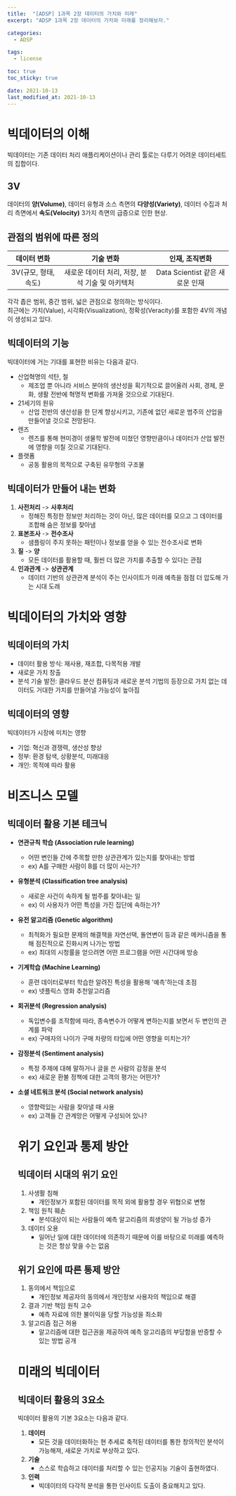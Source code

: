 ```yaml
---
title:  "[ADSP] 1과목 2장 데이터의 가치와 미래"
excerpt: "ADSP 1과목 2장 데이터의 가치와 미래를 정리해보자."

categories:
  - ADSP

tags:
  - license

toc: true
toc_sticky: true

date: 2021-10-13
last_modified_at: 2021-10-13
---
```


# 빅데이터의 이해
빅데이터는 기존 데이터 처리 애플리케이션이나 관리 툴로는 다루기 어려운 데이터세트의 집합이다.  
## 3V
데이터의 **양(Volume)**, 데이터 유형과 소스 측면의 **다양성(Variety)**, 데이터 수집과 처리 측면에서 **속도(Velocity)** 3가지 측면의 급증으로 인한 현상.
## 관점의 범위에 따른 정의

|데이터 변화|기술 변화|인재, 조직변화|    
|:---:|:---:|:---:|  
|3V(규모, 형태, 속도)|새로운 데이터 처리, 저장, 분석 기술 및 아키텍처|Data Scientist 같은 새로운 인재|  

각각 좁은 범위, 중간 범위, 넓은 관점으로 정의하는 방식이다.  
최근에는 가치(Value), 시각화(Visualization), 정확성(Veracity)를 포함한 4V의 개념이 생성되고 있다.  
## 빅데이터의 기능
빅데이터에 거는 기대를 표현한 비유는 다음과 같다.
- 산업혁명의 석탄, 철
  - 제조업 뿐 아니라 서비스 분야의 생산성을 획기적으로 끌어올려 사회, 경제, 문화, 생활 전반에 혁명적 변화를 가져올 것으으로 기대된다.
- 21세기의 원유
  - 산업 전반의 생산성을 한 단계 향상시키고, 기존에 없던 새로운 범주의 산업을 만들어낼 것으로 전망된다.
- 렌즈
  - 렌즈를 통해 현미경이 생물학 발전에 미쳤던 영향만큼이나 데이터가 산업 발전에 영향을 미칠 것으로 기대된다.
- 플랫폼
  - 공동 활용의 목적으로 구축된 유무형의 구조물

## 빅데이터가 만들어 내는 변화
1. **사전처리** -> **사후처리**
    - 정해진 특정한 정보만 처리하는 것이 아닌, 많은 데이터를 모으고 그 데이터를 조합해 숨은 정보를 찾아냄
1. **표본조사** -> **전수조사**
    - 샘플링이 주지 못하는 패턴이나 정보를 얻을 수 있는 전수조사로 변화
1. **질** -> **양**
    - 모든 데이터를 활용할 때, 훨씬 더 많은 가치를 추출할 수 있다는 관점
1. **인과관계** -> **상관관계**
    - 데이터 기반의 상관관계 분석이 주는 인사이트가 미래 예측을 점점 더 압도해 가는 시대 도래

# 빅데이터의 가치와 영향

## 빅데이터의 가치
- 데이터 활용 방식: 재사용, 재조합, 다목적용 개발
- 새로운 가치 창출
- 분석 기술 발전: 클라우드 분산 컴퓨팅과 새로운 분석 기법의 등장으로 가치 없는 데이터도 거대한 가치를 만들어낼 가능성이 높아짐

## 빅데이터의 영향
빅데이터가 시장에 미치는 영향
- 기업: 혁신과 경쟁력, 생산성 향상
- 정부: 환경 탐색, 상황분석, 미래대응
- 개인: 목적에 따라 활용

# 비즈니스 모델

## 빅데이터 활용 기본 테크닉

- **연관규칙 학습 (Association rule learning)**
  - 어떤 변인들 간에 주목할 만한 상관관계가 있는지를 찾아내는 방법
  - ex) A를 구매한 사람이 B를 더 많이 사는가?
- **유형분석 (Classification tree analysis)**
  - 새로운 사건이 속하게 될 범주를 찾아내는 일
  - ex) 이 사용자가 어떤 특성을 가진 집단에 속하는가?
- **유전 알고리즘 (Genetic algorithm)**
  - 최적화가 필요한 문제의 해결책을 자연선택, 돌연변이 등과 같은 메커니즘을 통해 점진적으로 진화시켜 나가는 방법
  - ex) 최대의 시청률을 얻으려면 어떤 프로그램을 어떤 시간대에 방송
- **기계학습 (Machine Learning)**
  - 훈련 데이터로부터 학습한 알려진 특성을 활용해 '예측'하는데 초점
  - ex) 넷플릭스 영화 추천알고리즘
- **회귀분석 (Regression analysis)**
  - 독입변수를 조작함에 따라, 종속변수가 어떻게 변하는지를 보면서 두 변인의 관계를 파악
  - ex) 구매자의 나이가 구매 차량의 타입에 어떤 영향을 미치는가?
- **감정분석 (Sentiment analysis)**
  - 특정 주제에 대해 말하거나 글을 쓴 사람의 감정을 분석
  - ex) 새로운 환불 정책에 대한 고객의 평가는 어떤가?
- **소셜 네트워크 분석 (Social network analysis)**
  - 영향력있는 사람을 찾아낼 때 사용
  - ex) 고객들 간 관계망은 어떻게 구성되어 있나?

  # 위기 요인과 통제 방안

  ## 빅데이터 시대의 위기 요인
  1. 사생활 침해
      - 개인정보가 포함된 데이터를 목적 외에 활용할 경우 위협으로 변형
  1. 책임 원칙 훼손
      - 분석대상이 되는 사람들이 예측 알고리즘의 희생양이 될 가능성 증가
  1. 데이터 오용
      - 일어난 일에 대한 데이터에 의존하기 때문에 이를 바탕으로 미래를 예측하는 것은 항상 맞을 수는 없음
    
  ## 위기 요인에 따른 통제 방안
  1. 동의에서 책임으로
      - 개인정보 제공자의 동의에서 개인정보 사용자의 책임으로 해결
  1. 결과 기반 책임 원칙 고수
      - 예측 자료에 의한 불이익을 당할 가능성을 최소화
  1. 알고리즘 접근 허용
      - 알고리즘에 대한 접근권을 제공하여 예측 알고리즘의 부당함을 반증할 수 있는 방법 공개

  # 미래의 빅데이터

  ## 빅데이터 활용의 3요소
  빅데이터 활용의 기본 3요소는 다음과 같다.
  1. **데이터**
      - 모든 것을 데이터화하는 현 추세로 축적된 데이터를 통한 창의적인 분석이 가능해져, 새로운 가치로 부상하고 있다.
  2. **기술**
      - 스스로 학습하고 데이터를 처리할 수 있는 인공지능 기술이 출현하였다.
  3. **인력**
      - 빅데이터의 다각적 분석을 통한 인사이트 도출이 중요해지고 있다.
